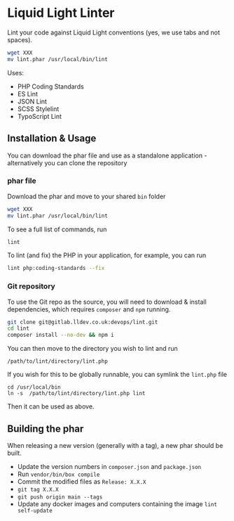 # Liquid Light Linter

Lint your code against Liquid Light conventions (yes, we use tabs and not spaces).

```bash
wget XXX
mv lint.phar /usr/local/bin/lint
```

Uses:

- PHP Coding Standards
- ES Lint
- JSON Lint
- SCSS Stylelint
- TypoScript Lint

## Installation & Usage

You can download the phar file and use as a standalone application - alternatively you can clone the repository

### phar file

Download the phar and move to your shared `bin` folder

```bash
wget XXX
mv lint.phar /usr/local/bin/lint
```

To see a full list of commands, run

```bash
lint
```

To lint (and fix) the PHP in your application, for example, you can run

```bash
lint php:coding-standards --fix
```

### Git repository

To use the Git repo as the source, you will need to download & install dependencies, which requires `composer` and `npm` running.

```bash
git clone git@gitlab.lldev.co.uk:devops/lint.git
cd lint
composer install --no-dev && npm i
```

You can then move to the directory you wish to lint and run

```
/path/to/lint/directory/lint.php
```

If you wish for this to be globally runnable, you can symlink the `lint.php` file

```
cd /usr/local/bin
ln -s  /path/to/lint/directory/lint.php lint
```

Then it can be used as above.

## Building the phar

When releasing a new version (generally with a tag), a new phar should be built.

- Update the version numbers in `composer.json` and `package.json`
- Run `vendor/bin/box compile`
- Commit the modified files as `Release: X.X.X`
- `git tag X.X.X`
- `git push origin main --tags`
- Update any docker images and computers containing the image `lint self-update`
